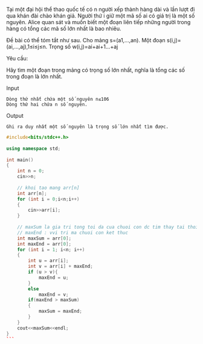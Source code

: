 Tại một đại hội thể thao quốc tế có n người xếp thành hàng dài và lần lượt đi qua khán đài chào khán giả. Người thứ i giữ một mã số ai có giá trị là một số nguyên. Alice quan sát và muốn biết một đoạn liên tiếp những người trong hàng có tổng các mã số lớn nhất là bao nhiêu.

Đề bài có thể tóm tắt như sau. Cho mảng s=(a1,...,an). Một đoạn s(i,j)=(ai,...,aj),1≤i≤j≤n. Trọng số w(i,j)=ai+ai+1...+aj

Yêu cầu:

Hãy tìm một đoạn trong mảng có trọng số lớn nhất, nghĩa là tổng các số trong đoạn là lớn nhất.

Input

```
Dòng thứ nhất chứa một số nguyên n≤106 
Dòng thứ hai chứa n số nguyên.
```

Output
```
Ghi ra duy nhất một số nguyên là trọng số lớn nhất tìm được.
```

````cpp
#include<bits/stdc++.h>
 
using namespace std;
 
int main()
{
	int n = 0;
	cin>>n;
	
	// khoi tao mang arr[n]
	int arr[n];
	for (int i = 0;i<n;i++)
	{
		cin>>arr[i];
	}
	
	// maxSum la gia tri tong toi da cua chuoi con dc tim thay tai thoi diem <= i
	// maxEnd : vvi tri ma chuoi con ket thuc
	int maxSum = arr[0];
	int maxEnd = arr[0];
	for (int i = 1; i<n; i++)
	{
		int u = arr[i];
		int v = arr[i] + maxEnd;
		if (u > v){
			maxEnd = u;
		}
		else
			maxEnd = v;
		if(maxEnd > maxSum)
		{
			maxSum = maxEnd;
		}
	}
	cout<<maxSum<<endl;
}
```